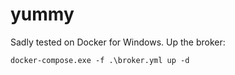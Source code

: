 # yummy

Sadly tested on Docker for Windows. Up the broker:

    docker-compose.exe -f .\broker.yml up -d